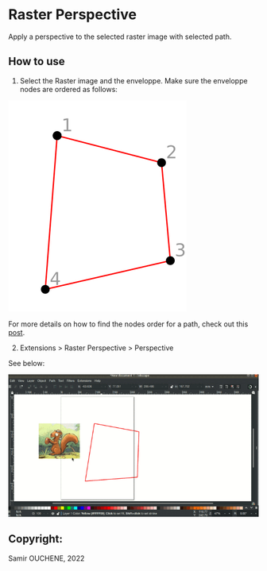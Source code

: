 # Raster Perspective

Apply a perspective to the selected raster image with selected path.

## How to use

1. Select the Raster image and the enveloppe. Make sure the enveloppe nodes are ordered as follows:

![order of enveloppe nodes](imgs/order_of_nodes.png)

For more details on how to find the nodes order for a path, check out this [post](https://graphicdesign.stackexchange.com/a/155289/147300).

2. Extensions > Raster Perspective > Perspective

See below:

![How to use the extension](imgs/howto.gif)

## Copyright:

Samir OUCHENE, 2022
